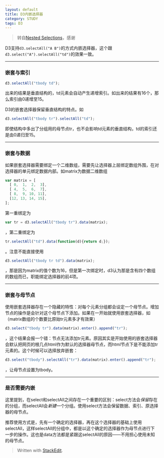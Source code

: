 ```yaml
---
layout: default
title: D3内嵌选择器
category: STUDY
tags: D3
---
```


>转自[Nested Selections](http://bost.ocks.org/mike/nest/)，感谢

D3支持`d3.selectAll("A B")`的方式内嵌选择器，这个跟`d3.select("A").selectAll("td")`的效果一致。

<!-- excerpt -->

---

### 嵌套与索引

```javascript
d3.selectAll("tbody td");
```

出来的结果是垂直结构的，td元素会自动产生递增索引。如出来的结果有16个，那么索引由0递增至15。

D3的嵌套选择器保留垂直结构的特点。如

```javascript
d3.selectAll("tbody tr").selectAll("td");
```

即使结构中多出了分组用的母节点tr，也不会影响td元素的垂直结构，td的索引还是由0递归至15。

---

### 嵌套与数据

如果嵌套选择器需要绑定一个二维数组，需要先让选择器上层绑定数组外围，在对选择器的单元绑定数据内部。如matrix为数据二维数组

```javascript
var matrix = [
  [ 0,  1,  2,  3],
  [ 4,  5,  6,  7],
  [ 8,  9, 10, 11],
  [12, 13, 14, 15],
];
```

第一重绑定为

```javascript
var tr = d3.selectAll("tbody tr").data(matrix);
```
，第二重绑定为

```javascript
tr.selectAll("td").data(function(d){return d;});
```

。注意不能直接使用

```javascript
d3.selectAll("tbody tr td").data(matrix);
```

，那是因为matrix的值个数为16，但是第一次绑定时，d3认为那是含有四个数组的数组而已，职能绑定选择器的前4项。

---

### 嵌套与母节点

使用嵌套选择器存在一个隐藏的特性：对每个元素分组都会设定一个母节点。增加节点的操作是会针对这个母节点下添加。如果在一开始就使用嵌套选择器，如（matrix数组的个数要比原始tr元素多才有效果）

```javascript
d3.select("tbody tr").data(matrix).enter().append("tr");
```

，这个结果会报一个错：节点无法添加tr元素。原因其实是开始使用的嵌套选择器会默认把网页的根几点html作为默认的选择器母节点，而html节点下是不能添加tr元素的。这个时候可以选择放弃嵌套：

```javascript
d3.select("tbody").selectAll("tr").data(matrix).enter().append("tr");
```

，让母节点设置为tbody。

---

### 是否需要内嵌

这里提到，在select和selectAll之间存在一个重要的区别：select方法会*保留*存在的分组，而selectAll会*新建*一个分组。使用select方法会保留数据、索引、原选择器的母节点。

推荐使用方式是，先有一个确定的选择器，再在这个选择器的基础上使用selectAll，这样selectAll的分组中，都是以这个确定的选择器作为母节点进行下一步的操作。这也是data方法都是紧跟这selectAll的原因——不用担心使用未知的母节点。



> Written with [StackEdit](https://stackedit.io/).
